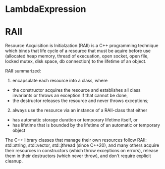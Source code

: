 # LambdaExpression

# RAII
Resource Acquisition is Initialzation (RAII) is a C++ programming technique which binds that life cycle of a resource that must be aquire before use (allocated heap memory, thread of execuation, open socket, open file, locked mutex, disk space, db connection) to the lifetime of an object.

RAII summarized:

1. encapsulate each resource into a class, where
* the constructor acquires the resource and establishes all class invariants or throws an exception if that cannot be done,
* the destructor releases the resource and never throws exceptions;

2. always use the resource via an instance of a RAII-class that either
* has automatic storage duration or temporary lifetime itself, or
* has lifetime that is bounded by the lifetime of an automatic or temporary object

The C++ library classes that manage their own resources follow RAII: std::string, std::vector, std::jthread (since C++20), and many others acquire their resources in constructors (which throw exceptions on errors), release them in their destructors (which never throw), and don't require explicit cleanup.